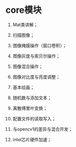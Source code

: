 # core模块
1. Mat类讲解；

2. 扫描图像；

3. 图像掩膜操作（窗口卷积）；

4. 图像灰度与索贝尔操作；

5. 图像混合操作；

6. 图像对比度与亮度调整；

7. 基本绘画；

8. 随机数与添加文本；

9. 离散傅里叶变换；

10. 配置文件的读取写入；

11. 与opencv1的差异与混合开发；

12. intel芯片硬件加速；

